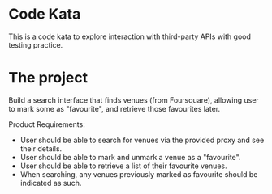 # Code Kata

This is a code kata to explore interaction with third-party APIs with good testing practice.

# The project

Build a search interface that finds venues (from Foursquare), allowing user to mark some as "favourite", and retrieve those favourites later.

Product Requirements:

* User should be able to search for venues via the provided proxy and see their details.
* User should be able to mark and unmark a venue as a "favourite".
* User should be able to retrieve a list of their favourite venues.
* When searching, any venues previously marked as favourite should be indicated as such.

